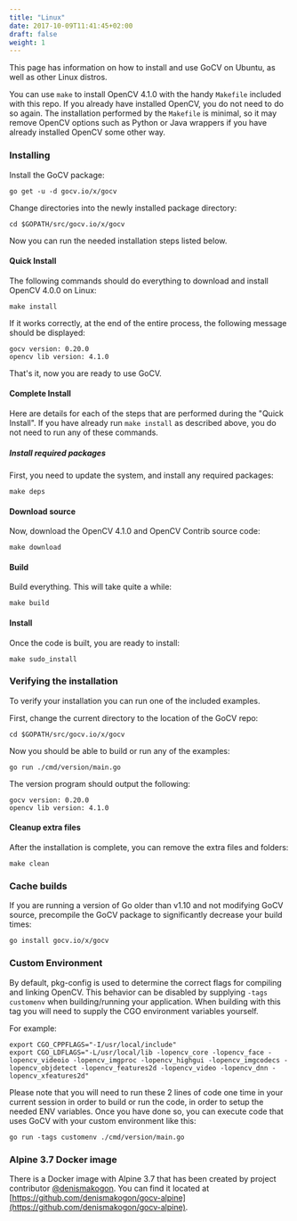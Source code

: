 ```yaml
---
title: "Linux"
date: 2017-10-09T11:41:45+02:00
draft: false
weight: 1
---
```


This page has information on how to install and use GoCV on Ubuntu, as well as other Linux distros.

You can use `make` to install OpenCV 4.1.0 with the handy `Makefile` included with this repo. If you already have installed OpenCV, you do not need to do so again. The installation performed by the `Makefile` is minimal, so it may remove OpenCV options such as Python or Java wrappers if you have already installed OpenCV some other way.

### Installing

Install the GoCV package:

    go get -u -d gocv.io/x/gocv

Change directories into the newly installed package directory:

    cd $GOPATH/src/gocv.io/x/gocv

Now you can run the needed installation steps listed below.

#### Quick Install

The following commands should do everything to download and install OpenCV 4.0.0 on Linux:

	make install

If it works correctly, at the end of the entire process, the following message should be displayed:

	gocv version: 0.20.0
	opencv lib version: 4.1.0

That's it, now you are ready to use GoCV.

#### Complete Install

Here are details for each of the steps that are performed during the "Quick Install". If you have already run `make install` as described above, you do not need to run any of these commands.

##### Install required packages

First, you need to update the system, and install any required packages:

	make deps

#### Download source

Now, download the OpenCV 4.1.0 and OpenCV Contrib source code:

	make download

#### Build

Build everything. This will take quite a while:

	make build

#### Install

Once the code is built, you are ready to install:

	make sudo_install

### Verifying the installation

To verify your installation you can run one of the included examples.

First, change the current directory to the location of the GoCV repo:

	cd $GOPATH/src/gocv.io/x/gocv

Now you should be able to build or run any of the examples:

	go run ./cmd/version/main.go

The version program should output the following:

	gocv version: 0.20.0
	opencv lib version: 4.1.0

#### Cleanup extra files

After the installation is complete, you can remove the extra files and folders:

	make clean

### Cache builds

If you are running a version of Go older than v1.10 and not modifying GoCV source, precompile the GoCV package to significantly decrease your build times:

	go install gocv.io/x/gocv

### Custom Environment

By default, pkg-config is used to determine the correct flags for compiling and linking OpenCV. This behavior can be disabled by supplying `-tags customenv` when building/running your application. When building with this tag you will need to supply the CGO environment variables yourself.

For example:

	export CGO_CPPFLAGS="-I/usr/local/include"
	export CGO_LDFLAGS="-L/usr/local/lib -lopencv_core -lopencv_face -lopencv_videoio -lopencv_imgproc -lopencv_highgui -lopencv_imgcodecs -lopencv_objdetect -lopencv_features2d -lopencv_video -lopencv_dnn -lopencv_xfeatures2d"

Please note that you will need to run these 2 lines of code one time in your current session in order to build or run the code, in order to setup the needed ENV variables. Once you have done so, you can execute code that uses GoCV with your custom environment like this:

	go run -tags customenv ./cmd/version/main.go

### Alpine 3.7 Docker image

There is a Docker image with Alpine 3.7 that has been created by project contributor [@denismakogon](https://github.com/denismakogon). You can find it located at [https://github.com/denismakogon/gocv-alpine](https://github.com/denismakogon/gocv-alpine).
